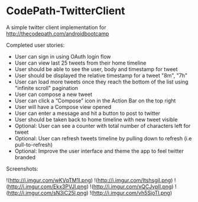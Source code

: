 CodePath-TwitterClient
======================

A simple twitter client implementation for http://thecodepath.com/androidbootcamp

Completed user stories:
* User can sign in using OAuth login flow
* User can view last 25 tweets from their home timeline
 * User should be able to see the user, body and timestamp for tweet
 * User should be displayed the relative timestamp for a tweet "8m", "7h"
* User can load more tweets once they reach the bottom of the list using "infinite scroll" pagination
* User can compose a new tweet
 * User can click a “Compose” icon in the Action Bar on the top right
 * User will have a Compose view opened
 * User can enter a message and hit a button to post to twitter
 * User should be taken back to home timeline with new tweet visible
 * Optional: User can see a counter with total number of characters left for tweet
* Optional: User can refresh tweets timeline by pulling down to refresh (i.e pull-to-refresh)
* Optional: Improve the user interface and theme the app to feel twitter branded

Screenshots:

!(http://i.imgur.com/wKVqTM1l.png)
!(http://i.imgur.com/Itshsgil.png)
!(http://i.imgur.com/Ekx3PVJl.png)
!(http://i.imgur.com/xQCJvpIl.png)
!(http://i.imgur.com/sN3iC25l.png)
!(http://i.imgur.com/vh5SjoTl.png)
